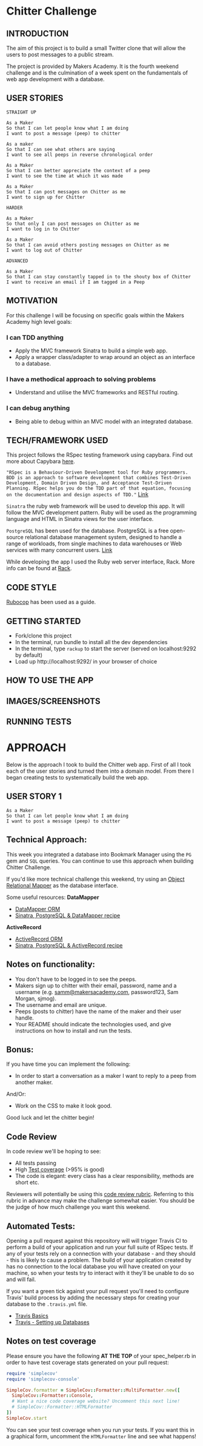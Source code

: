 Chitter Challenge
=================

## INTRODUCTION

The aim of this project is to build a small Twitter clone that will allow the users to post messages to a public stream.

The project is provided by Makers Academy. It is the fourth weekend challenge and is the culmination of a week spent on the fundamentals of web app development with a database.

## USER STORIES

```
STRAIGHT UP

As a Maker
So that I can let people know what I am doing  
I want to post a message (peep) to chitter

As a maker
So that I can see what others are saying  
I want to see all peeps in reverse chronological order

As a Maker
So that I can better appreciate the context of a peep
I want to see the time at which it was made

As a Maker
So that I can post messages on Chitter as me
I want to sign up for Chitter

HARDER

As a Maker
So that only I can post messages on Chitter as me
I want to log in to Chitter

As a Maker
So that I can avoid others posting messages on Chitter as me
I want to log out of Chitter

ADVANCED

As a Maker
So that I can stay constantly tapped in to the shouty box of Chitter
I want to receive an email if I am tagged in a Peep
```

## MOTIVATION

For this challenge I will be focusing on specific goals within the Makers Academy high level goals:

### I can TDD anything

* Apply the MVC framework Sinatra to build a simple web app.
* Apply a wrapper class/adapter to wrap around an object as an interface to a database.

### I have a methodical approach to solving problems

* Understand and utilise the MVC frameworks and RESTful routing.

### I can debug anything

* Being able to debug within an MVC model with an integrated database.

## TECH/FRAMEWORK USED

This project follows the RSpec testing framework using capybara. Find out more about Capybara [here](http://teamcapybara.github.io/capybara/).

`"RSpec is a Behaviour-Driven Development tool for Ruby programmers. BDD is an approach to software development that combines Test-Driven Development, Domain Driven Design, and Acceptance Test-Driven Planning. RSpec helps you do the TDD part of that equation, focusing on the documentation and design aspects of TDD."` [Link](https://relishapp.com/rspec)

`Sinatra` the ruby web framework will be used to develop this app. It will follow the MVC development pattern. Ruby will be used as the programming language and HTML in Sinatra views for the user interface.

`PostgreSQL` has been used for the database. PostgreSQL is a free open-source relational database management system, designed to handle a range of workloads, from single machines to data warehouses or Web services with many concurrent users. [Link](https://www.postgresql.org/)

While developing the app I used the Ruby web server interface, Rack. More info can be found at [Rack](https://rack.github.io/).

## CODE STYLE

[Rubocop](https://github.com/rubocop-hq/rubocop) has been used as a guide.

## GETTING STARTED

* Fork/clone this project
* In the terminal, run bundle to install all the dev dependencies
* In the terminal, type `rackup` to start the server (served on localhost:9292 by default)
* Load up http://localhost:9292/ in your browser of choice

## HOW TO USE THE APP

## IMAGES/SCREENSHOTS

## RUNNING TESTS

# APPROACH

Below is the approach I took to build the Chitter web app. First of all I took each of the user stories and turned them into a domain model. From there I began creating tests to systematically build the web app.

## USER STORY 1

```
As a Maker
So that I can let people know what I am doing  
I want to post a message (peep) to chitter
```

Technical Approach:
-----

This week you integrated a database into Bookmark Manager using the `PG` gem and `SQL` queries. You can continue to use this approach when building Chitter Challenge.

If you'd like more technical challenge this weekend, try using an [Object Relational Mapper](https://en.wikipedia.org/wiki/Object-relational_mapping) as the database interface.

Some useful resources:
**DataMapper**
- [DataMapper ORM](https://datamapper.org/)
- [Sinatra, PostgreSQL & DataMapper recipe](http://recipes.sinatrarb.com/p/databases/postgresql-datamapper)

**ActiveRecord**
- [ActiveRecord ORM](https://guides.rubyonrails.org/active_record_basics.html)
- [Sinatra, PostgreSQL & ActiveRecord recipe](http://recipes.sinatrarb.com/p/databases/postgresql-activerecord?#article)

Notes on functionality:
------

* You don't have to be logged in to see the peeps.
* Makers sign up to chitter with their email, password, name and a username (e.g. samm@makersacademy.com, password123, Sam Morgan, sjmog).
* The username and email are unique.
* Peeps (posts to chitter) have the name of the maker and their user handle.
* Your README should indicate the technologies used, and give instructions on how to install and run the tests.

Bonus:
-----

If you have time you can implement the following:

* In order to start a conversation as a maker I want to reply to a peep from another maker.

And/Or:

* Work on the CSS to make it look good.

Good luck and let the chitter begin!

Code Review
-----------

In code review we'll be hoping to see:

* All tests passing
* High [Test coverage](https://github.com/makersacademy/course/blob/master/pills/test_coverage.md) (>95% is good)
* The code is elegant: every class has a clear responsibility, methods are short etc.

Reviewers will potentially be using this [code review rubric](docs/review.md).  Referring to this rubric in advance may make the challenge somewhat easier.  You should be the judge of how much challenge you want this weekend.

Automated Tests:
-----

Opening a pull request against this repository will will trigger Travis CI to perform a build of your application and run your full suite of RSpec tests. If any of your tests rely on a connection with your database - and they should - this is likely to cause a problem. The build of your application created by has no connection to the local database you will have created on your machine, so when your tests try to interact with it they'll be unable to do so and will fail.

If you want a green tick against your pull request you'll need to configure Travis' build process by adding the necessary steps for creating your database to the `.travis.yml` file.

- [Travis Basics](https://docs.travis-ci.com/user/tutorial/)
- [Travis - Setting up Databases](https://docs.travis-ci.com/user/database-setup/)

Notes on test coverage
----------------------

Please ensure you have the following **AT THE TOP** of your spec_helper.rb in order to have test coverage stats generated
on your pull request:

```ruby
require 'simplecov'
require 'simplecov-console'

SimpleCov.formatter = SimpleCov::Formatter::MultiFormatter.new([
  SimpleCov::Formatter::Console,
  # Want a nice code coverage website? Uncomment this next line!
  # SimpleCov::Formatter::HTMLFormatter
])
SimpleCov.start
```

You can see your test coverage when you run your tests. If you want this in a graphical form, uncomment the `HTMLFormatter` line and see what happens!
